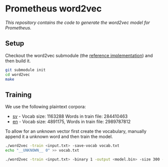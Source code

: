 # Prometheus word2vec
*This repository contains the code to generate the word2vec model for Prometheus.*

## Setup
Checkout the word2vec submodule (the [reference implementation](https://github.com/tmikolov/word2vec)) and then build it.
```bash
git submodule init
cd word2vec
make
```

## Training
We use the following plaintext corpora:

- [sv](https://www.dropbox.com/sh/r2hu8qo281u25n7/AABv2dpqtpnNIr7BAgPoloYja?dl=0) - Vocab size: 1163288 Words in train file: 284410463
- [en](https://www.dropbox.com/sh/lgzu8a90a0fvkl8/AAC_JbCXuOvuJMu7FTD5nnw9a?dl=0) - Vocab size: 4891175, Words in train file: 2989787812

To allow for an unknown vector first create the vocabulary, manually append it a
unknown word and then train the model.

```bash
./word2vec -train <input.txt> -save-vocab vocab.txt
echo "__UNKNOWN__ 0" >> vocab.txt
```

```bash
./word2vec -train <input.txt> -binary 1 -output <model.bin> -size 300 -window 5 -sample 1e-4 -negative 5 -hs 0 -cbow 1 -iter 3 -read-vocab vocab.txt -threads 4
```
